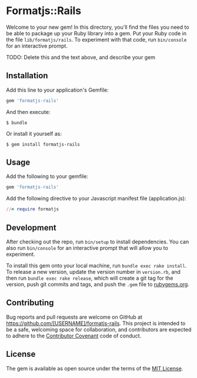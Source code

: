 # Formatjs::Rails

Welcome to your new gem! In this directory, you'll find the files you need to be able to package up your Ruby library into a gem. Put your Ruby code in the file `lib/formatjs/rails`. To experiment with that code, run `bin/console` for an interactive prompt.

TODO: Delete this and the text above, and describe your gem

## Installation

Add this line to your application's Gemfile:

```ruby
gem 'formatjs-rails'
```

And then execute:

    $ bundle

Or install it yourself as:

    $ gem install formatjs-rails

## Usage
Add the following to your gemfile:

```ruby
gem 'formatjs-rails'
```
Add the following directive to your Javascript manifest file (application.js):
```ruby
//= require formatjs
```

## Development

After checking out the repo, run `bin/setup` to install dependencies. You can also run `bin/console` for an interactive prompt that will allow you to experiment.

To install this gem onto your local machine, run `bundle exec rake install`. To release a new version, update the version number in `version.rb`, and then run `bundle exec rake release`, which will create a git tag for the version, push git commits and tags, and push the `.gem` file to [rubygems.org](https://rubygems.org).

## Contributing

Bug reports and pull requests are welcome on GitHub at https://github.com/[USERNAME]/formatjs-rails. This project is intended to be a safe, welcoming space for collaboration, and contributors are expected to adhere to the [Contributor Covenant](http://contributor-covenant.org) code of conduct.


## License

The gem is available as open source under the terms of the [MIT License](http://opensource.org/licenses/MIT).

